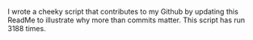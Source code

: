 I wrote a cheeky script that contributes to my Github by updating this ReadMe to illustrate why more than commits matter. This script has run 3188 times.